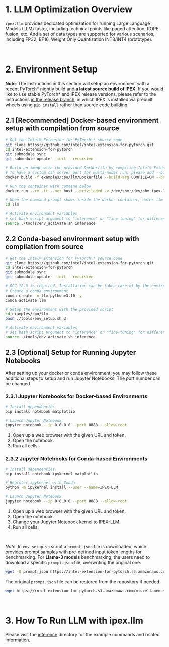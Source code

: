 # 1. LLM Optimization Overview

`ipex.llm` provides dedicated optimization for running Large Language Models (LLM) faster, including technical points like paged attention, ROPE fusion, etc.
And a set of data types are supported for various scenarios, including FP32, BF16, Weight Only Quantization INT8/INT4 (prototype).

<br>

# 2. Environment Setup

**Note**: The instructions in this section will setup an environment with a recent PyTorch\* nightly build and **a latest source build of IPEX**. 
If you would like to use stable PyTorch\* and IPEX release versions, please refer to the instructions [in the release branch](https://github.com/intel/intel-extension-for-pytorch/blob/v2.7.0%2Bcpu/examples/cpu/llm/README.md#2-environment-setup),
in which IPEX is installed via prebuilt wheels using `pip install` rather than source code building.

## 2.1 [Recommended] Docker-based environment setup with compilation from source

```bash
# Get the Intel® Extension for PyTorch\* source code
git clone https://github.com/intel/intel-extension-for-pytorch.git
cd intel-extension-for-pytorch
git submodule sync
git submodule update --init --recursive

# Build an image with the provided Dockerfile by compiling Intel® Extension for PyTorch\* from source
# To have a custom ssh server port for multi-nodes run, please add --build-arg PORT_SSH=<CUSTOM_PORT> ex: 2345, otherwise use the default 22 SSH port
docker build -f examples/cpu/llm/Dockerfile --build-arg COMPILE=ON --build-arg PORT_SSH=2345 -t ipex-llm:main .

# Run the container with command below
docker run --rm -it --net host --privileged -v /dev/shm:/dev/shm ipex-llm:main bash

# When the command prompt shows inside the docker container, enter llm examples directory
cd llm

# Activate environment variables
# set bash script argument to "inference" or "fine-tuning" for different usages
source ./tools/env_activate.sh inference
```

## 2.2 Conda-based environment setup with compilation from source

```bash
# Get the Intel® Extension for PyTorch\* source code
git clone https://github.com/intel/intel-extension-for-pytorch.git
cd intel-extension-for-pytorch
git submodule sync
git submodule update --init --recursive

# GCC 12.3 is required. Installation can be taken care of by the environment configuration script.
# Create a conda environment
conda create -n llm python=3.10 -y
conda activate llm

# Setup the environment with the provided script
cd examples/cpu/llm
bash ./tools/env_setup.sh 3

# Activate environment variables
# set bash script argument to "inference" or "fine-tuning" for different usages
source ./tools/env_activate.sh inference
```

## 2.3 [Optional] Setup for Running Jupyter Notebooks

After setting up your docker or conda environment, you may follow these additional steps to setup and run Jupyter Notebooks. The port number can be changed.

### 2.3.1 Jupyter Notebooks for Docker-based Environments

```bash
# Install dependencies
pip install notebook matplotlib

# Launch Jupyter Notebook
jupyter notebook --ip 0.0.0.0 --port 8888 --allow-root
```

1. Open up a web browser with the given URL and token.
2. Open the notebook.
3. Run all cells. 

### 2.3.2 Jupyter Notebooks for Conda-based Environments

```bash
# Install dependencies
pip install notebook ipykernel matplotlib

# Register ipykernel with Conda
python -m ipykernel install --user --name=IPEX-LLM

# Launch Jupyter Notebook
jupyter notebook --ip 0.0.0.0 --port 8888 --allow-root
```

1. Open up a web browser with the given URL and token.
2. Open the notebook.
3. Change your Jupyter Notebook kernel to IPEX-LLM.
4. Run all cells. 

<br>

*Note*: In `env_setup.sh` script a `prompt.json` file is downloaded, which provides prompt samples with pre-defined input token lengths for benchmarking.
For **Llama-3 models** benchmarking, the users need to download a specific `prompt.json` file, overwriting the original one.

```bash
wget -O prompt.json https://intel-extension-for-pytorch.s3.amazonaws.com/miscellaneous/llm/prompt-3.json
```

The original `prompt.json` file can be restored from the repository if needed.

```bash
wget https://intel-extension-for-pytorch.s3.amazonaws.com/miscellaneous/llm/prompt.json
```

<br>

# 3. How To Run LLM with ipex.llm

Please visit the [inference](./inference/) directory for the example commands and related information.
